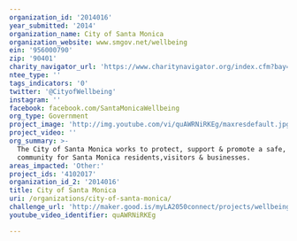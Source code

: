 ```yaml
---
organization_id: '2014016'
year_submitted: '2014'
organization_name: City of Santa Monica
organization_website: www.smgov.net/wellbeing
ein: '956000790'
zip: '90401'
charity_navigator_url: 'https://www.charitynavigator.org/index.cfm?bay=search.profile&ein=956000790'
ntee_type: ''
tags_indicators: '0'
twitter: '@CityofWellbeing'
instagram: ''
facebook: facebook.com/SantaMonicaWellbeing
org_type: Government
project_image: 'http://img.youtube.com/vi/quAWRNiRKEg/maxresdefault.jpg'
project_video: ''
org_summary: >-
  The City of Santa Monica works to protect, support & promote a safe, vibrant
  community for Santa Monica residents,visitors & businesses.
areas_impacted: 'Other:'
project_ids: '4102017'
organization_id_2: '2014016'
title: City of Santa Monica
uri: /organizations/city-of-santa-monica/
challenge_url: 'http://maker.good.is/myLA2050connect/projects/wellbeingproject.html'
youtube_video_identifier: quAWRNiRKEg

---
```

